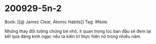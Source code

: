 # 200929-5n-2

Book: [[@ James Clear, Atomic Habits]]
Tag: #Note

Những thay đổi tưởng chừng bé nhỏ, ít quan trọng lúc ban đầu sẽ đem lại kết quả đáng kinh ngạc nếu ta kiên trì thực hiện nó trong nhiều năm.